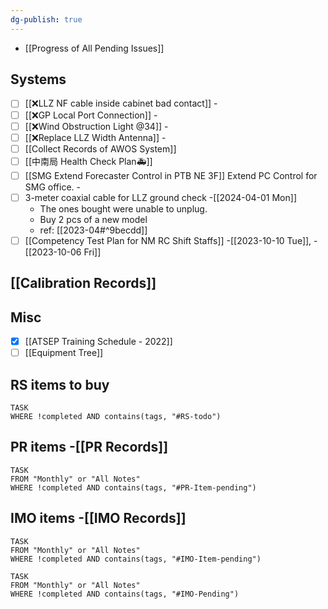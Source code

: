 ```yaml
---
dg-publish: true
---
```

- [[Progress of All Pending Issues]]
## Systems
- [ ] [[❌LLZ NF cable inside cabinet bad contact]] -
- [ ] [[❌GP Local Port Connection]] -
- [ ] [[❌Wind Obstruction Light @34]] -
- [ ] [[❌Replace LLZ Width Antenna]] -
- [ ] [[Collect Records of AWOS System]]
- [ ] [[中南局 Health Check Plan🚑]] 
- [ ] [[SMG Extend Forecaster Control in PTB NE 3F]] Extend PC Control for SMG office. -
- [ ] 3-meter coaxial cable for LLZ ground check -[[2024-04-01 Mon]]
	 - The ones bought were unable to unplug.
	 - Buy 2 pcs of a new model
	 - ref: [[2023-04#^9becdd]]
- [ ] [[Competency Test Plan for NM RC Shift Staffs]] -[[2023-10-10 Tue]], -[[2023-10-06 Fri]]
## [[Calibration Records]]

## Misc
- [x] [[ATSEP Training Schedule - 2022]]
- [ ] [[Equipment Tree]]

## RS items to buy
```dataview
TASK
WHERE !completed AND contains(tags, "#RS-todo")
```

## PR items -[[PR Records]]
```dataview
TASK
FROM "Monthly" or "All Notes"
WHERE !completed AND contains(tags, "#PR-Item-pending")
```

## IMO items -[[IMO Records]]
```dataview
TASK
FROM "Monthly" or "All Notes"
WHERE !completed AND contains(tags, "#IMO-Item-pending")
```
```dataview
TASK
FROM "Monthly" or "All Notes"
WHERE !completed AND contains(tags, "#IMO-Pending")
```